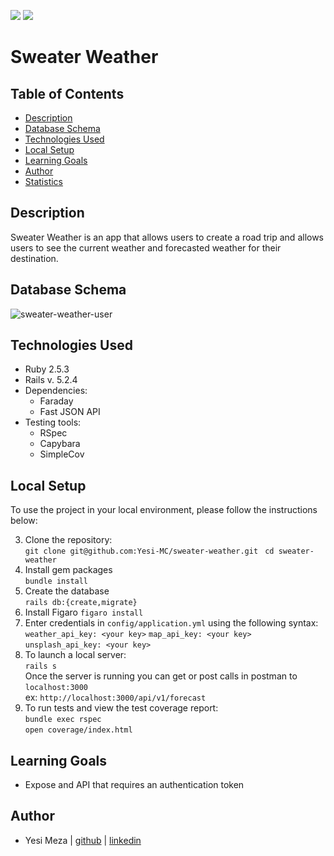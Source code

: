![](https://img.shields.io/badge/Rails-5.2.4-informational?style=flat&logo=<LOGO_NAME>&logoColor=white&color=2bbc8a)
![](https://img.shields.io/badge/Ruby-2.5.3-informational?style=flat&logo=<LOGO_NAME>&logoColor=white&color=2bbc8a)

# Sweater Weather

## Table of Contents

-   [Description](#description)
-   [Database Schema](#database-schema)
-   [Technologies Used](#technologies-used)
-   [Local Setup](#local-setup)
-   [Learning Goals](#learning-goals)
-   [Author](#author)
-   [Statistics](#statistics)

## Description
Sweater Weather is an app that allows users to create a road trip and allows users to see the current weather and forecasted weather for their destination. 

## Database Schema
![sweater-weather-user](https://user-images.githubusercontent.com/69552154/110570568-54ae4180-8113-11eb-947b-128000ba0039.png)

## Technologies Used
- Ruby 2.5.3
- Rails v. 5.2.4
- Dependencies:
  - Faraday
  - Fast JSON API
- Testing tools:
  - RSpec
  - Capybara
  - SimpleCov

## Local Setup
  To use the project in your local environment, please follow the instructions below:

  3. Clone the repository:<br>
    `git clone git@github.com:Yesi-MC/sweater-weather.git `
    `cd sweater-weather`
  4. Install gem packages<br>
    `bundle install`
  5. Create the database<br>
    `rails db:{create,migrate}`
  6. Install Figaro
    `figaro install`
  7. Enter credentials in `config/application.yml` using the following syntax:<br>
    `weather_api_key: <your key>`
    `map_api_key: <your key>`
    `unsplash_api_key: <your key>`
  4. To launch a local server:<br>
    `rails s`<br>
    Once the server is running you can get or post calls in postman to `localhost:3000`<br>
    ex: `http://localhost:3000/api/v1/forecast`
  5. To run tests and view the test coverage report:<br>
    `bundle exec rspec`  
    `open coverage/index.html`

## Learning Goals
- Expose and API that requires an authentication token 


## Author
-   Yesi Meza | [github](https://github.com/Yesi-MC) \| [linkedin](https://www.linkedin.com/in/yesimeza/)



